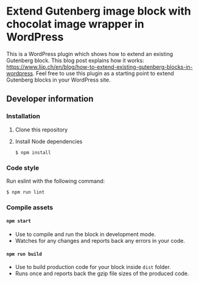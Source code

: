 # Extend Gutenberg image block with chocolat image wrapper in WordPress

This is a WordPress plugin which shows how to extend an existing Gutenberg block.
This blog post explains how it works: https://www.liip.ch/en/blog/how-to-extend-existing-gutenberg-blocks-in-wordpress.
Feel free to use this plugin as a starting point to extend Gutenberg blocks in your WordPress site.

## Developer information

### Installation

1. Clone this repository

1. Install Node dependencies

    ```
    $ npm install
    ```

### Code style

Run eslint with the following command:

```
$ npm run lint
```

### Compile assets

#### `npm start`
- Use to compile and run the block in development mode.
- Watches for any changes and reports back any errors in your code.

#### `npm run build`
- Use to build production code for your block inside `dist` folder.
- Runs once and reports back the gzip file sizes of the produced code.

